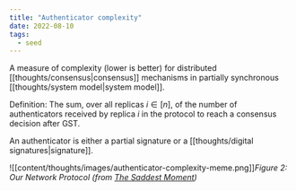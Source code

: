 ```yaml
---
title: "Authenticator complexity"
date: 2022-08-10
tags:
  - seed
---
```


A measure of complexity (lower is better) for distributed [[thoughts/consensus|consensus]] mechanisms in partially synchronous [[thoughts/system model|system model]].

Definition: The sum, over all replicas $i \in [ n ]$, of the number of authenticators received by replica $i$ in the protocol to reach a consensus decision after GST.

An authenticator is either a partial signature or a [[thoughts/digital signatures|signature]].

![[content/thoughts/images/authenticator-complexity-meme.png]]_Figure 2: Our Network Protocol (from [The Saddest Moment](https://scholar.harvard.edu/files/mickens/files/thesaddestmoment.pdf))_
